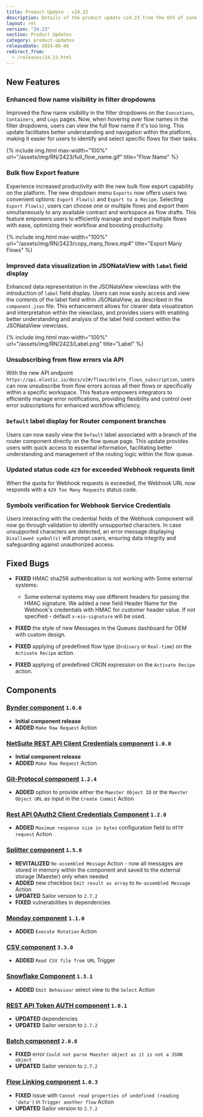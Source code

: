 ```yaml
---
title: Product Update - v24.23
description: Details of the product update v24.23 from the 6th of June 2024.
layout: rel
version: "24.23"
section: Product Updates
category: product-updates
releaseDate: 2024-06-06
redirect_from:
  - /releases/24.23.html
---
```


## New Features
### Enhanced flow name visibility in filter dropdowns
Improved the flow name visibility in the filter dropdowns on the `Executions`, `Containers`, and `Logs` pages. 
Now, when hovering over flow names in the filter dropdowns, users can view the full flow name if it's too long. This update facilitates better understanding and navigation within the platform, making it easier for users to identify and select specific flows for their tasks.

{% include img.html max-width="100%" url="/assets/img/RN/2423/full_flow_name.gif" title="Flow Name" %}

### Bulk flow Export feature
Experience increased productivity with the new bulk flow export capability on the platform. The new dropdown menu `Exports` now offers users two convenient options: `Export Flow(s)` and `Export to a Recipe`.
Selecting `Export Flow(s)`, users can choose one or multiple flows and export them simultaneously to any available contract and workspace as flow drafts. This feature empowers users to efficiently manage and export multiple flows with ease, optimizing their workflow and boosting productivity.

{% include img.html max-width="100%" url="/assets/img/RN/2423/copy_many_flows.mp4" title="Export Many Flows" %}

### Improved data visualization in JSONataView with `label` field display
Enhanced data representation in the JSONataView viewclass with the introduction of `label` field display. Users can now easily access and view the contents of the label field within JSONataView, as described in the `component.json` file. This enhancement allows for clearer data visualization and interpretation within the viewclass, and provides users with enabling better understanding and analysis of the label field content within the JSONataView viewclass.

{% include img.html max-width="100%" url="/assets/img/RN/2423/Label.png" title="Label" %}

### Unsubscribing from flow errors via API
With the new API endpoint `https://api.elastic.io/docs/v2#/flows/delete_flows_subscription`, users can now unsubscribe from flow errors across all their flows or specifically within a specific workspace. 
This feature empowers integrators to efficiently manage error notifications, providing flexibility and control over error subscriptions for enhanced workflow efficiency.

### `Default` label display for Router component branches
Users can now easily view the `Default` label associated with a branch of the router component directly on the flow queue page. 
This update provides users with quick access to essential information, facilitating better understanding and management of the routing logic within the flow queue.

### Updated status code `429` for exceeded Webhook requests limit
When the quota for Webhook requests is exceeded, the Webhook URL now responds with a `429 Too Many Requests` status code. 

### Symbols verification for Webhook Service Credentials
Users interacting with the credential fields of the Webhook component will now go through validation to identify unsupported characters.
In case unsupported characters are detected, an error message displaying `Disallowed symbol(s)` will prompt users, ensuring data integrity and safeguarding against unauthorized access.

## Fixed Bugs
*   **FIXED** HMAC sha256 authentication is not working with Some external systems:
    * Some external systems may use different headers for passing the HMAC signature. We added a new field Header Name for the Webhook's credentials with HMAC for customer header value. If not specified - default `x-eio-signature` will be used.

*   **FIXED** the style of new Messages in the Queues dashboard for OEM with custom design.
*   **FIXED** applying of predefined flow type (`Ordinary` or `Real-time`) on the `Activate Recipe` action.
*   **FIXED** applying of predefined CRON expression on the `Activate Recipe` action.


## Components
### [Bynder component](/components/bynder-component/) `1.0.0`
*   **Initial component release**
*   **ADDED** `Make Raw Request` Action

### [NetSuite REST API Client Credentials component](/components/netsuite-rest-api-client-credentials-component/) `1.0.0`
*   **Initial component release**
*   **ADDED** `Make Raw Request` Action

### [Git-Protocol component](/components/git-protocol/) `1.2.4`
*   **ADDED** option to provide either the `Maester Object ID` or the `Maester Object URL` as input in the `Create Commit` Action

### [Rest API OAuth2 Client Credentials Component](/components/rest-api-client-credentials-auth-component/) `1.2.0`
*   **ADDED** `Maximum response size in bytes` configuration field to `HTTP request` Action

### [Splitter component](/components/splitter/) `1.5.0`
*   **REVITALIZED** `Re-assembled Message` Action - now all messages are stored in memory within the component and saved to the external storage (Maester) only when needed
*   **ADDED** new checkbox `Emit result as array` to `Re-assembled Message` Action
*   **UPDATED** Sailor version to `2.7.2`
*   **FIXED** vulnerabilities in dependencies

### [Monday component](/components/monday-component/) `1.1.0`
*   **ADDED** `Execute Mutation` Action

### [CSV component](/components/csv/) `3.3.0`
*   **ADDED** `Read CSV file from URL` Trigger

### [Snowflake Component](/components/snowflake/) `1.3.1`
*   **ADDED** `Emit Behaviour` select view to the `Select` Action

### [REST API Token AUTH component](/components/rest-api-token-auth-component/) `1.0.1`
*   **UPDATED** dependencies
*   **UPDATED** Sailor version to `2.7.2`

### [Batch component](/components/batch/) `2.0.8`
*   **FIXED** error `Could not parse Maester object as it is not a JSON object`
*   **UPDATED** Sailor version to `2.7.2`

### [Flow Linking component](/components/flow-linking/) `1.0.3`
*   **FIXED** issue with `Cannot read properties of undefined (reading 'data')` in `Trigger another flow` Action
*   **UPDATED** Sailor version to `2.7.2`